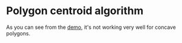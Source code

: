 # Polygon centroid algorithm

As you can see from the [demo](https://w8r.github.io/polygon-centroid/example/), it's not working very well for concave polygons.
